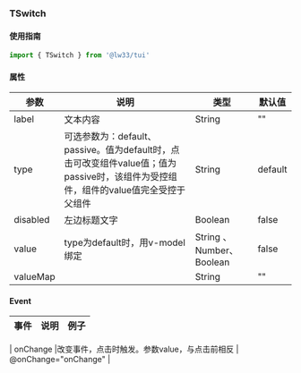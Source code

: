 ### TSwitch

#### 使用指南

```JavaScript
import { TSwitch } from '@lw33/tui'
```

#### 属性


| 参数        | 说明                      | 类型     | 默认值                         |
| ----------- | ------------------------ | -------- | ------------------------------ |
| label       | 文本内容   |  String   | ""                           |
| type       | 可选参数为：default、passive。值为default时，点击可改变组件value值；值为passive时，该组件为受控组件，组件的value值完全受控于父组件            |  String   | default                           |
| disabled       | 左边标题文字            |  Boolean   | false                           |
| value       | type为default时，用v-model绑定              | String 、Number、Boolean  | false                           |
| valueMap       |               | String   | ""                           |


#### Event

| 事件   | 说明             | 例子                      |
| ------ | ---------------- | ------------------------- |

| onChange  |改变事件，点击时触发。参数value，与点击前相反            | @onChange="onChange"      |